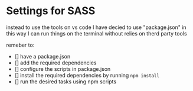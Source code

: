 # Settings for SASS

instead to use the tools on vs code I have decied to use "package.json" 
in this way I can run things on the terminal without relies on therd party tools

remeber to: 
 - [] have a package.json
 - [] add the required dependencies
 - [] configure the scripts in package.json
 - [] install the required dependencies by running `npm install`
 - [] run the desired tasks using npm scripts